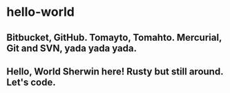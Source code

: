 # hello-world
Bitbucket, GitHub. Tomayto, Tomahto. Mercurial, Git and SVN, yada yada yada. 
---
Hello, World Sherwin here!
Rusty but still around.
Let's code.
---

